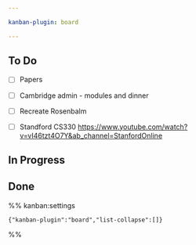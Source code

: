 ```yaml
---

kanban-plugin: board

---
```


## To Do

- [ ] Papers
- [ ] Cambridge admin - modules and dinner
- [ ] Recreate Rosenbalm
- [ ] Standford CS330 https://www.youtube.com/watch?v=vI46tzt4O7Y&ab_channel=StanfordOnline


## In Progress



## Done





%% kanban:settings
```
{"kanban-plugin":"board","list-collapse":[]}
```
%%